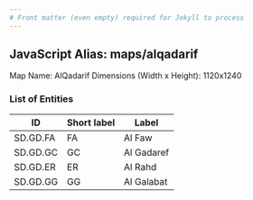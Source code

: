 ```yaml
---
# Front matter (even empty) required for Jekyll to process
---
```


## JavaScript Alias: maps/alqadarif

Map Name: AlQadarif
Dimensions (Width x Height): 1120x1240

### List of Entities

| ID      | Short label | Label                   |
| ------- | ----------- | ----------------------- |
|SD.GD.FA|FA|Al Faw|
|SD.GD.GC|GC|Al Gadaref|
|SD.GD.ER|ER|Al Rahd|
|SD.GD.GG|GG|Al Galabat|
